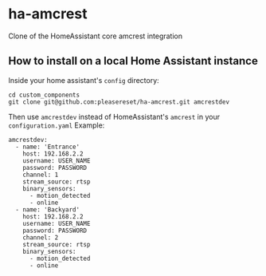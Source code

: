 # ha-amcrest
Clone of the HomeAssistant core amcrest integration

## How to install on a local Home Assistant instance
Inside your home assistant's `config` directory:
```
cd custom_components
git clone git@github.com:pleasereset/ha-amcrest.git amcrestdev
```

Then use `amcrestdev` instead of HomeAssistant's `amcrest` in your `configuration.yaml`
Example:
```
amcrestdev:
  - name: 'Entrance'
    host: 192.168.2.2
    username: USER_NAME
    password: PASSWORD
    channel: 1
    stream_source: rtsp
    binary_sensors:
      - motion_detected
      - online
  - name: 'Backyard'
    host: 192.168.2.2
    username: USER_NAME
    password: PASSWORD
    channel: 2
    stream_source: rtsp
    binary_sensors:
      - motion_detected
      - online
```